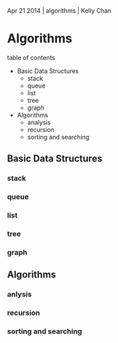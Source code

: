 Apr 21 2014 | algorithms | Kelly Chan
# Algorithms

table of contents
- Basic Data Structures
    - stack
    - queue
    - list
    - tree
    - graph
- Algorithms
    - analysis
    - recursion
    - sorting and searching

## Basic Data Structures

### stack
### queue
### list
### tree
### graph

## Algorithms

### anlysis
### recursion
### sorting and searching
